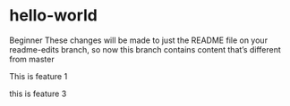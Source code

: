# hello-world
Beginner
These changes will be made to just the README file on your readme-edits branch, so now this branch contains content that’s different from master

This is feature 1

this is feature 3
